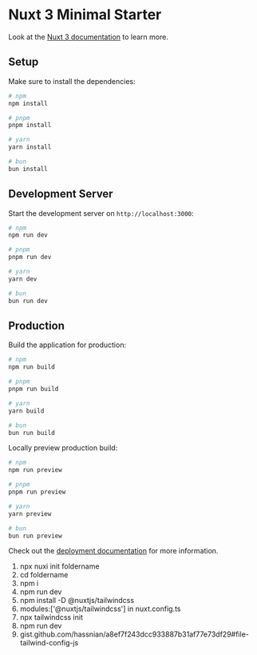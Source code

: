 # Nuxt 3 Minimal Starter

Look at the [Nuxt 3 documentation](https://nuxt.com/docs/getting-started/introduction) to learn more.

## Setup

Make sure to install the dependencies:

```bash
# npm
npm install

# pnpm
pnpm install

# yarn
yarn install

# bun
bun install
```

## Development Server

Start the development server on `http://localhost:3000`:

```bash
# npm
npm run dev

# pnpm
pnpm run dev

# yarn
yarn dev

# bun
bun run dev
```

## Production

Build the application for production:

```bash
# npm
npm run build

# pnpm
pnpm run build

# yarn
yarn build

# bun
bun run build
```

Locally preview production build:

```bash
# npm
npm run preview

# pnpm
pnpm run preview

# yarn
yarn preview

# bun
bun run preview
```

Check out the [deployment documentation](https://nuxt.com/docs/getting-started/deployment) for more information.




1. npx nuxi init foldername
2. cd foldername
3. npm i
4. npm run dev
5. npm install -D @nuxtjs/tailwindcss
6. modules:['@nuxtjs/tailwindcss']  in nuxt.config.ts 
7. npx tailwindcss init
8. npm run dev
9. gist.github.com/hassnian/a8ef7f243dcc933887b31af77e73df29#file-tailwind-config-js
